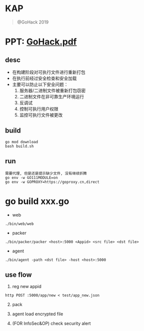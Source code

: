 # KAP 

> @GoHack 2019

# PPT: [GoHack.pdf](./GoHack.pdf)

## desc
* 在构建阶段对可执行文件进行重新打包
* 在执行前经过安全检查和安全加载
* 主要可以防止以下安全问题：
  1. 服务器/二进制文件被重新打包窃密
  2. 二进制文件在非可靠生产环境运行
  3. 反调试
  4. 控制可执行用户权限
  5. 监控可执行文件被更改

## build

```
go mod download
bash build.sh
```

## run
```
需要代理, 但是还是提示缺少文件, 没有继续折腾
go env -w GO111MODULE=on
go env -w GOPROXY=https://goproxy.cn,direct
```

# go build xxx.go


* web
```
./bin/web/web
```

* packer
```
./bin/packer/packer <host>:5000 <Appid> <src file> <dst file>
```

* agent
```
./bin/agent -path <dst file> -host <host>:5000
```

## use flow

1. reg new appid

```
http POST :5000/app/new < test/app_new.json
```

2. pack

3. agent load encrypted file

4. (FOR InfoSec&OP) check security alert

